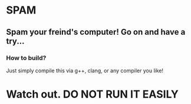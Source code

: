 # SPAM #
## Spam your freind's computer! Go on and have a try... ##
### How to build? ###
Just simply compile this via g++, clang, or any compiler you like!
# Watch out. DO NOT RUN IT EASILY #

